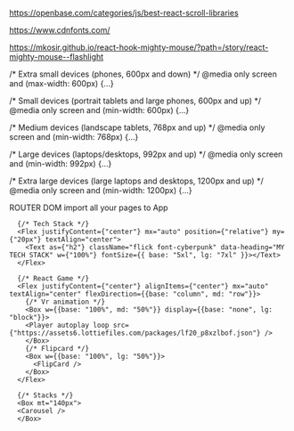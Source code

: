 https://openbase.com/categories/js/best-react-scroll-libraries

https://www.cdnfonts.com/

https://mkosir.github.io/react-hook-mighty-mouse/?path=/story/react-mighty-mouse--flashlight

/* Extra small devices (phones, 600px and down) */
@media only screen and (max-width: 600px) {...}

/* Small devices (portrait tablets and large phones, 600px and up) */
@media only screen and (min-width: 600px) {...}

/* Medium devices (landscape tablets, 768px and up) */
@media only screen and (min-width: 768px) {...}

/* Large devices (laptops/desktops, 992px and up) */
@media only screen and (min-width: 992px) {...}

/* Extra large devices (large laptops and desktops, 1200px and up) */
@media only screen and (min-width: 1200px) {...}

ROUTER DOM
import all your pages to App

      {/* Tech Stack */}
      <Flex justifyContent={"center"} mx="auto" position={"relative"} my={"20px"} textAlign="center">
        <Text as={"h2"} className="flick font-cyberpunk" data-heading="MY TECH STACK" w={"100%"} fontSize={{ base: "5xl", lg: "7xl" }}></Text>
      </Flex>

      {/* React Game */}
      <Flex justifyContent={"center"} alignItems={"center"} mx="auto" textAlign="center" flexDirection={{base: "column", md: "row"}}>
        {/* Vr animation */}
        <Box w={{base: "100%", md: "50%"}} display={{base: "none", lg: "block"}}>
        <Player autoplay loop src={"https://assets6.lottiefiles.com/packages/lf20_p8xzlbof.json"} />     
        </Box>
        {/* Flipcard */}
        <Box w={{base: "100%", lg: "50%"}}>
          <FlipCard />
        </Box>
      </Flex>

      {/* Stacks */}
      <Box mt="140px">
      <Carousel />
      </Box>